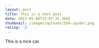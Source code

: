 ```yaml
---
layout: post
title: This is a test post
date: 2017-05-08T15:07:35.369Z
thumbnail: /images/uploads/550-spyder.png
rating: '2'
---
```

This is a nice car.
